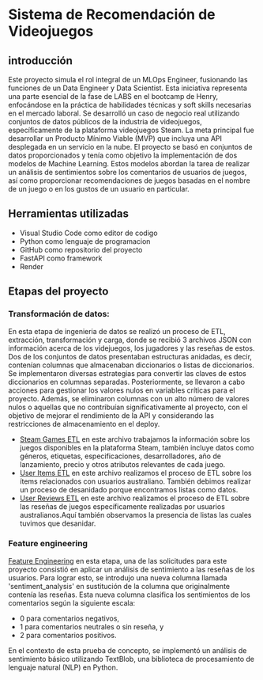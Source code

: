 # Sistema de Recomendación de Videojuegos

## introducción

Este proyecto simula el rol integral de un MLOps Engineer, fusionando las funciones de un Data Engineer y Data Scientist. Esta iniciativa representa una parte esencial de la fase de LABS en el bootcamp de Henry, enfocándose en la práctica de habilidades técnicas y soft skills necesarias en el mercado laboral. Se desarrolló un caso de negocio real utilizando conjuntos de datos públicos de la industria de videojuegos, específicamente de la plataforma videojuegos Steam. La meta principal fue desarrollar un Producto Mínimo Viable (MVP) que incluya una API desplegada en un servicio en la nube. El proyecto se basó en conjuntos de datos proporcionados y tenía como objetivo la implementación de dos modelos de Machine Learning. Estos modelos abordan la tarea de realizar un análisis de sentimientos sobre los comentarios de usuarios de juegos, así como proporcionar recomendaciones de juegos basadas en el nombre de un juego o en los gustos de un usuario en particular.

## Herramientas utilizadas
  * Visual Studio Code como editor de codigo
  * Python como lenguaje de programacion
  * GitHub como repositorio del proyecto
  * FastAPI como framework
  * Render
## Etapas del proyecto 
  ### Transformación de datos:
En esta etapa de ingenieria de datos se realizó un proceso de ETL, extracción, transformación y carga, donde se recibió 3 archivos JSON con información acerca de los videjuegos, los jugadores y las reseñas de estos. Dos de los conjuntos de datos presentaban estructuras anidadas, es decir, contenían columnas que almacenaban diccionarios o listas de diccionarios. Se implementaron diversas estrategias para convertir las claves de estos diccionarios en columnas separadas. Posteriormente, se llevaron a cabo acciones para gestionar los valores nulos en variables críticas para el proyecto. Además, se eliminaron columnas con un alto número de valores nulos o aquellas que no contribuían significativamente al proyecto, con el objetivo de mejorar el rendimiento de la API y considerando las restricciones de almacenamiento en el deploy.

 * [Steam Games ETL](https://github.com/CristVald/Game-recommendation-system-PI/blob/main/Jupyter%20Notebooks/1_steam_games_ETL.ipynb) en este archivo trabajamos la información sobre los juegos disponibles en la plataforma Steam, también incluye datos como géneros, etiquetas, especificaciones, desarrolladores, año de lanzamiento, precio y otros atributos relevantes de cada juego.
 * [User Items ETL](https://github.com/CristVald/Game-recommendation-system-PI/blob/main/Jupyter%20Notebooks/1_user_items_ETL.ipynb) en este archivo realizamos el proceso de ETL sobre los ítems relacionados con usuarios australiano. También debimos realizar un proceso de desanidado porque encontramos listas como datos. 
 * [User Reviews ETL](https://github.com/CristVald/Game-recommendation-system-PI/blob/main/Jupyter%20Notebooks/1_user_reviews_ETL.ipynb) en este archivo realizamos el proceso de ETL sobre las reseñas de juegos específicamente realizadas por usuarios australianos.Aquí también observamos la presencia de listas las cuales tuvimos que desanidar.

 ### Feature engineering

[Feature Engineering](https://github.com/CristVald/Game-recommendation-system-PI/blob/main/Jupyter%20Notebooks/Feature_Engineering.ipynb) en esta etapa, una de las solicitudes para este proyecto consistió en aplicar un análisis de sentimiento a las reseñas de los usuarios. Para lograr esto, se introdujo una nueva columna llamada 'sentiment_analysis' en sustitución de la columna que originalmente contenía las reseñas. Esta nueva columna clasifica los sentimientos de los comentarios según la siguiente escala:

* 0 para comentarios negativos,
* 1 para comentarios neutrales o sin reseña, y
* 2 para comentarios positivos.

En el contexto de esta prueba de concepto, se implementó un análisis de sentimiento básico utilizando TextBlob, una biblioteca de procesamiento de lenguaje natural (NLP) en Python. 
